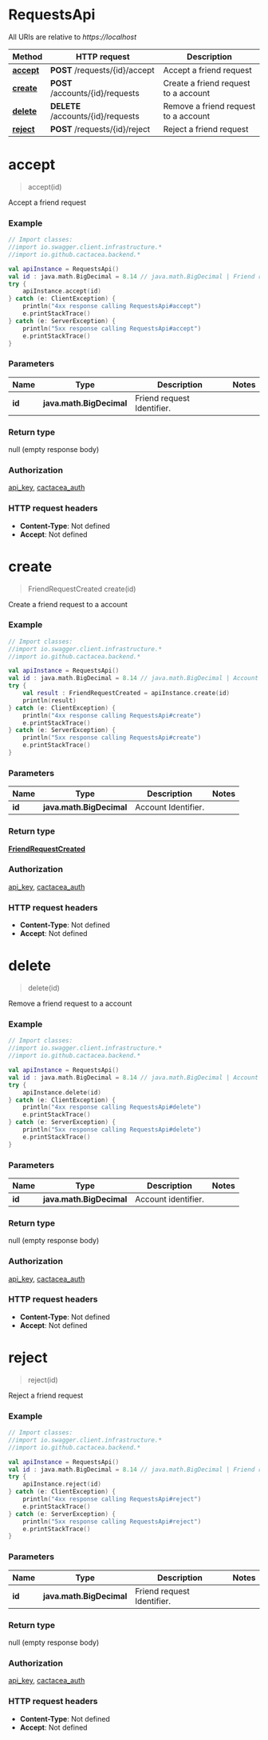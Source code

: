# RequestsApi

All URIs are relative to *https://localhost*

Method | HTTP request | Description
------------- | ------------- | -------------
[**accept**](RequestsApi.md#accept) | **POST** /requests/{id}/accept | Accept a friend request
[**create**](RequestsApi.md#create) | **POST** /accounts/{id}/requests | Create a friend request to a account
[**delete**](RequestsApi.md#delete) | **DELETE** /accounts/{id}/requests | Remove a friend request to a account
[**reject**](RequestsApi.md#reject) | **POST** /requests/{id}/reject | Reject a friend request


<a name="accept"></a>
# **accept**
> accept(id)

Accept a friend request

### Example
```kotlin
// Import classes:
//import io.swagger.client.infrastructure.*
//import io.github.cactacea.backend.*

val apiInstance = RequestsApi()
val id : java.math.BigDecimal = 8.14 // java.math.BigDecimal | Friend request Identifier.
try {
    apiInstance.accept(id)
} catch (e: ClientException) {
    println("4xx response calling RequestsApi#accept")
    e.printStackTrace()
} catch (e: ServerException) {
    println("5xx response calling RequestsApi#accept")
    e.printStackTrace()
}
```

### Parameters

Name | Type | Description  | Notes
------------- | ------------- | ------------- | -------------
 **id** | **java.math.BigDecimal**| Friend request Identifier. |

### Return type

null (empty response body)

### Authorization

[api_key](../README.md#api_key), [cactacea_auth](../README.md#cactacea_auth)

### HTTP request headers

 - **Content-Type**: Not defined
 - **Accept**: Not defined

<a name="create"></a>
# **create**
> FriendRequestCreated create(id)

Create a friend request to a account

### Example
```kotlin
// Import classes:
//import io.swagger.client.infrastructure.*
//import io.github.cactacea.backend.*

val apiInstance = RequestsApi()
val id : java.math.BigDecimal = 8.14 // java.math.BigDecimal | Account Identifier.
try {
    val result : FriendRequestCreated = apiInstance.create(id)
    println(result)
} catch (e: ClientException) {
    println("4xx response calling RequestsApi#create")
    e.printStackTrace()
} catch (e: ServerException) {
    println("5xx response calling RequestsApi#create")
    e.printStackTrace()
}
```

### Parameters

Name | Type | Description  | Notes
------------- | ------------- | ------------- | -------------
 **id** | **java.math.BigDecimal**| Account Identifier. |

### Return type

[**FriendRequestCreated**](FriendRequestCreated.md)

### Authorization

[api_key](../README.md#api_key), [cactacea_auth](../README.md#cactacea_auth)

### HTTP request headers

 - **Content-Type**: Not defined
 - **Accept**: Not defined

<a name="delete"></a>
# **delete**
> delete(id)

Remove a friend request to a account

### Example
```kotlin
// Import classes:
//import io.swagger.client.infrastructure.*
//import io.github.cactacea.backend.*

val apiInstance = RequestsApi()
val id : java.math.BigDecimal = 8.14 // java.math.BigDecimal | Account identifier.
try {
    apiInstance.delete(id)
} catch (e: ClientException) {
    println("4xx response calling RequestsApi#delete")
    e.printStackTrace()
} catch (e: ServerException) {
    println("5xx response calling RequestsApi#delete")
    e.printStackTrace()
}
```

### Parameters

Name | Type | Description  | Notes
------------- | ------------- | ------------- | -------------
 **id** | **java.math.BigDecimal**| Account identifier. |

### Return type

null (empty response body)

### Authorization

[api_key](../README.md#api_key), [cactacea_auth](../README.md#cactacea_auth)

### HTTP request headers

 - **Content-Type**: Not defined
 - **Accept**: Not defined

<a name="reject"></a>
# **reject**
> reject(id)

Reject a friend request

### Example
```kotlin
// Import classes:
//import io.swagger.client.infrastructure.*
//import io.github.cactacea.backend.*

val apiInstance = RequestsApi()
val id : java.math.BigDecimal = 8.14 // java.math.BigDecimal | Friend request Identifier.
try {
    apiInstance.reject(id)
} catch (e: ClientException) {
    println("4xx response calling RequestsApi#reject")
    e.printStackTrace()
} catch (e: ServerException) {
    println("5xx response calling RequestsApi#reject")
    e.printStackTrace()
}
```

### Parameters

Name | Type | Description  | Notes
------------- | ------------- | ------------- | -------------
 **id** | **java.math.BigDecimal**| Friend request Identifier. |

### Return type

null (empty response body)

### Authorization

[api_key](../README.md#api_key), [cactacea_auth](../README.md#cactacea_auth)

### HTTP request headers

 - **Content-Type**: Not defined
 - **Accept**: Not defined


